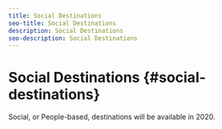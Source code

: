 ```yaml
---
title: Social Destinations
seo-title: Social Destinations
description: Social Destinations
seo-description: Social Destinations
---
```


# Social Destinations {#social-destinations}

Social, or People-based, destinations will be available in 2020. 